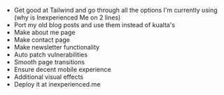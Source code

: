 - Get good at Tailwind and go through all the options I'm currently using (why is Inexperienced Me on 2 lines)
- Port my old blog posts and use them instead of kualta's
- Make about me page
- Make contact page
- Make newsletter functionality
- Auto patch vulnerabilities
- Smooth page transitions
- Ensure decent mobile experience
- Additional visual effects
- Deploy it at inexperienced.me